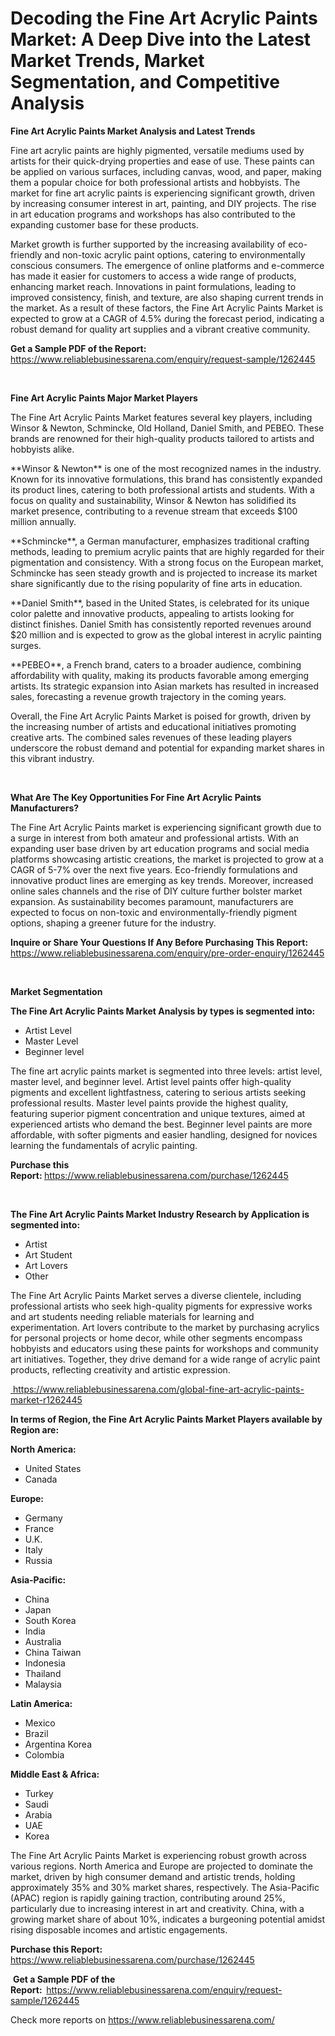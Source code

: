 <p><h1>Decoding the Fine Art Acrylic Paints Market: A Deep Dive into the Latest Market Trends, Market Segmentation, and Competitive Analysis</h1></p><p><strong>Fine Art Acrylic Paints Market Analysis and Latest Trends</strong></p>
<p><p>Fine art acrylic paints are highly pigmented, versatile mediums used by artists for their quick-drying properties and ease of use. These paints can be applied on various surfaces, including canvas, wood, and paper, making them a popular choice for both professional artists and hobbyists. The market for fine art acrylic paints is experiencing significant growth, driven by increasing consumer interest in art, painting, and DIY projects. The rise in art education programs and workshops has also contributed to the expanding customer base for these products.</p><p>Market growth is further supported by the increasing availability of eco-friendly and non-toxic acrylic paint options, catering to environmentally conscious consumers. The emergence of online platforms and e-commerce has made it easier for customers to access a wide range of products, enhancing market reach. Innovations in paint formulations, leading to improved consistency, finish, and texture, are also shaping current trends in the market. As a result of these factors, the Fine Art Acrylic Paints Market is expected to grow at a CAGR of 4.5% during the forecast period, indicating a robust demand for quality art supplies and a vibrant creative community.</p></p>
<p><strong>Get a Sample PDF of the Report:&nbsp;</strong> <a href="https://www.reliablebusinessarena.com/enquiry/request-sample/1262445?utm_campaign=3222&utm_medium=2&utm_source=Github&utm_content=ia&utm_term=24032025&utm_id=fine-art-acrylic-paints">https://www.reliablebusinessarena.com/enquiry/request-sample/1262445</a></p>
<p>&nbsp;</p>
<p><strong>Fine Art Acrylic Paints Major Market Players</strong></p>
<p><p>The Fine Art Acrylic Paints Market features several key players, including Winsor & Newton, Schmincke, Old Holland, Daniel Smith, and PEBEO. These brands are renowned for their high-quality products tailored to artists and hobbyists alike.</p><p>**Winsor & Newton** is one of the most recognized names in the industry. Known for its innovative formulations, this brand has consistently expanded its product lines, catering to both professional artists and students. With a focus on quality and sustainability, Winsor & Newton has solidified its market presence, contributing to a revenue stream that exceeds $100 million annually.</p><p>**Schmincke**, a German manufacturer, emphasizes traditional crafting methods, leading to premium acrylic paints that are highly regarded for their pigmentation and consistency. With a strong focus on the European market, Schmincke has seen steady growth and is projected to increase its market share significantly due to the rising popularity of fine arts in education.</p><p>**Daniel Smith**, based in the United States, is celebrated for its unique color palette and innovative products, appealing to artists looking for distinct finishes. Daniel Smith has consistently reported revenues around $20 million and is expected to grow as the global interest in acrylic painting surges.</p><p>**PEBEO**, a French brand, caters to a broader audience, combining affordability with quality, making its products favorable among emerging artists. Its strategic expansion into Asian markets has resulted in increased sales, forecasting a revenue growth trajectory in the coming years.</p><p>Overall, the Fine Art Acrylic Paints Market is poised for growth, driven by the increasing number of artists and educational initiatives promoting creative arts. The combined sales revenues of these leading players underscore the robust demand and potential for expanding market shares in this vibrant industry.</p></p>
<p>&nbsp;</p>
<p><strong>What Are The Key Opportunities For Fine Art Acrylic Paints Manufacturers?</strong></p>
<p><p>The Fine Art Acrylic Paints market is experiencing significant growth due to a surge in interest from both amateur and professional artists. With an expanding user base driven by art education programs and social media platforms showcasing artistic creations, the market is projected to grow at a CAGR of 5-7% over the next five years. Eco-friendly formulations and innovative product lines are emerging as key trends. Moreover, increased online sales channels and the rise of DIY culture further bolster market expansion. As sustainability becomes paramount, manufacturers are expected to focus on non-toxic and environmentally-friendly pigment options, shaping a greener future for the industry.</p></p>
<p><strong>Inquire or Share Your Questions If Any Before Purchasing This Report:</strong> <a href="https://www.reliablebusinessarena.com/enquiry/pre-order-enquiry/1262445?utm_campaign=3222&utm_medium=2&utm_source=Github&utm_content=ia&utm_term=24032025&utm_id=fine-art-acrylic-paints">https://www.reliablebusinessarena.com/enquiry/pre-order-enquiry/1262445</a></p>
<p>&nbsp;</p>
<p><strong>Market Segmentation</strong></p>
<p><strong>The Fine Art Acrylic Paints Market Analysis by types is segmented into:</strong></p>
<p><ul><li>Artist Level</li><li>Master Level</li><li>Beginner level</li></ul></p>
<p><p>The fine art acrylic paints market is segmented into three levels: artist level, master level, and beginner level. Artist level paints offer high-quality pigments and excellent lightfastness, catering to serious artists seeking professional results. Master level paints provide the highest quality, featuring superior pigment concentration and unique textures, aimed at experienced artists who demand the best. Beginner level paints are more affordable, with softer pigments and easier handling, designed for novices learning the fundamentals of acrylic painting.</p></p>
<p><strong>Purchase this Report:&nbsp;</strong><a href="https://www.reliablebusinessarena.com/purchase/1262445?utm_campaign=3222&utm_medium=2&utm_source=Github&utm_content=ia&utm_term=24032025&utm_id=fine-art-acrylic-paints">https://www.reliablebusinessarena.com/purchase/1262445</a></p>
<p>&nbsp;</p>
<p><strong>The Fine Art Acrylic Paints Market Industry Research by Application is segmented into:</strong></p>
<p><ul><li>Artist</li><li>Art Student</li><li>Art Lovers</li><li>Other</li></ul></p>
<p><p>The Fine Art Acrylic Paints Market serves a diverse clientele, including professional artists who seek high-quality pigments for expressive works and art students needing reliable materials for learning and experimentation. Art lovers contribute to the market by purchasing acrylics for personal projects or home decor, while other segments encompass hobbyists and educators using these paints for workshops and community art initiatives. Together, they drive demand for a wide range of acrylic paint products, reflecting creativity and artistic expression.</p></p>
<p><a href="https://www.reliablebusinessarena.com/global-fine-art-acrylic-paints-market-r1262445?utm_campaign=3222&utm_medium=2&utm_source=Github&utm_content=ia&utm_term=24032025&utm_id=fine-art-acrylic-paints">&nbsp;https://www.reliablebusinessarena.com/global-fine-art-acrylic-paints-market-r1262445</a></p>
<p><strong>In terms of Region, the Fine Art Acrylic Paints Market Players available by Region are:</strong></p>
<p>
    <p> <strong> North America: </strong>
        <ul>
            <li>United States</li>
            <li>Canada</li>
        </ul>
        </p> 
    <p> <strong> Europe: </strong>
        <ul>
            <li>Germany</li>
            <li>France</li>
            <li>U.K.</li>
            <li>Italy</li>
            <li>Russia</li>
        </ul>
        </p> 
    <p> <strong> Asia-Pacific: </strong>
        <ul>
            <li>China</li>
            <li>Japan</li>
            <li>South Korea</li>
            <li>India</li>
            <li>Australia</li>
            <li>China Taiwan</li>
            <li>Indonesia</li>
            <li>Thailand</li>
            <li>Malaysia</li>
        </ul>
        </p> 
    <p> <strong> Latin America: </strong>
        <ul>
            <li>Mexico</li>
            <li>Brazil</li>
            <li>Argentina Korea</li>
            <li>Colombia</li>
        </ul>
        </p> 
    <p> <strong> Middle East & Africa: </strong>
        <ul>
            <li>Turkey</li>
            <li>Saudi</li>
            <li>Arabia</li>
            <li>UAE</li>
            <li>Korea</li>
        </ul>
    </p>
    </p>
<p><p>The Fine Art Acrylic Paints Market is experiencing robust growth across various regions. North America and Europe are projected to dominate the market, driven by high consumer demand and artistic trends, holding approximately 35% and 30% market shares, respectively. The Asia-Pacific (APAC) region is rapidly gaining traction, contributing around 25%, particularly due to increasing interest in art and creativity. China, with a growing market share of about 10%, indicates a burgeoning potential amidst rising disposable incomes and artistic engagements.</p></p>
<p><strong>Purchase this Report: </strong><a href="https://www.reliablebusinessarena.com/purchase/1262445?utm_campaign=3222&utm_medium=2&utm_source=Github&utm_content=ia&utm_term=24032025&utm_id=fine-art-acrylic-paints">https://www.reliablebusinessarena.com/purchase/1262445</a></p>
<p>&nbsp;<strong>Get a Sample PDF of the Report:&nbsp;&nbsp;</strong><a href="https://www.reliablebusinessarena.com/enquiry/request-sample/1262445?utm_campaign=3222&utm_medium=2&utm_source=Github&utm_content=ia&utm_term=24032025&utm_id=fine-art-acrylic-paints">https://www.reliablebusinessarena.com/enquiry/request-sample/1262445</a></p>
<p><strong></strong></p>
<p>Check more reports on <a href="https://www.reliablebusinessarena.com/?utm_campaign=3222&utm_medium=2&utm_source=Github&utm_content=ia&utm_term=24032025&utm_id=fine-art-acrylic-paints">https://www.reliablebusinessarena.com/</a></p>